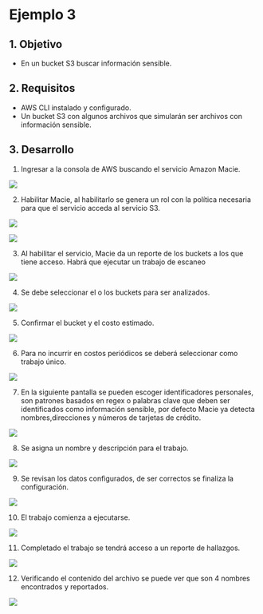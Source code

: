 # Ejemplo 3 

## 1. Objetivo 
- En un bucket S3 buscar información sensible.

## 2. Requisitos 
- AWS CLI instalado y configurado.
- Un bucket S3 con algunos archivos que simularán ser archivos con información sensible.

## 3. Desarrollo 

1. Ingresar a la consola de AWS buscando el servicio Amazon Macie.

<img src="img/ej3-macie-get-start.png"></img>

2. Habilitar Macie, al habilitarlo se genera un rol con la política necesaria para que el servicio acceda al servicio S3.

<img src="img/ej3-habilitar-macie.png"></img>

<img src="img/ej3-habilitar-macie-02.png"></img>

3. Al habilitar el servicio, Macie  da un reporte de los buckets a los que tiene acceso. Habrá que ejecutar un trabajo de escaneo

<img src="img/ej3-macie-dashboard.png"></img>

4. Se debe seleccionar el o los buckets para ser analizados.

<img src="img/ej3-buckets-selected.png"></img>


5. Confirmar el bucket y el costo estimado.

<img src="img/ej3-macie-estimado.png"></img>

6. Para no incurrir en costos periódicos se deberá seleccionar como trabajo único.

<img src="img/ej3-macie-periodicidad.png"></img>

7. En la siguiente pantalla se pueden escoger identificadores personales, son patrones basados en regex o palabras clave que deben ser identificados como información sensible, por defecto Macie ya detecta nombres,direcciones y números de tarjetas de crédito.

<img src="img/ej3-identificadores-personales.png"></img>

8. Se asigna un nombre y descripción para el trabajo.

<img src="img/ej3-macie-add-name-and-description.png"></img>

9. Se revisan los datos configurados, de ser correctos se finaliza la configuración.

<img src="img/ej3-macie-config-review.png"></img>

10. El trabajo comienza a ejecutarse.

<img src="img/ej3-macie-running-job.png"></img>

11.  Completado el trabajo se tendrá acceso a un reporte de hallazgos.

<img src="img/ej3-macie-job-done.png"></img>

12. Verificando el contenido del archivo se puede ver que son 4 nombres encontrados y reportados.

<img src="img/ej3-report-done.png"></img>
